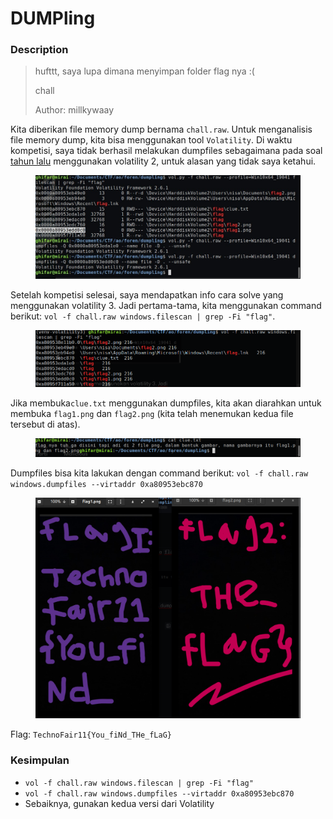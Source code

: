 # DUMPling

### Description

> hufttt, saya lupa dimana menyimpan folder flag nya :(
>
> chall
>
> Author: millkywaay

Kita diberikan file memory dump bernama `chall.raw`. Untuk menganalisis file memory dump, kita bisa menggunakan tool `Volatility`. Di waktu kompetisi, saya tidak berhasil melakukan dumpfiles sebagaimana pada soal [tahun lalu](../../2023/technofair-10/bantu-aku.md) menggunakan volatility 2, untuk alasan yang tidak saya ketahui.

<figure><img src="../../../.gitbook/assets/image (3) (1) (1) (1) (1) (1).png" alt=""><figcaption></figcaption></figure>

Setelah kompetisi selesai, saya mendapatkan info cara solve yang menggunakan volatility 3. Jadi pertama-tama, kita menggunakan command berikut: `vol -f chall.raw windows.filescan | grep -Fi "flag"`.

<figure><img src="../../../.gitbook/assets/image (1) (1) (1) (1) (1) (1) (1) (1) (1).png" alt=""><figcaption></figcaption></figure>

Jika membuka`clue.txt` menggunakan dumpfiles, kita akan diarahkan untuk membuka `flag1.png` dan `flag2.png` (kita telah menemukan kedua file tersebut di atas).

<figure><img src="../../../.gitbook/assets/image (4) (1) (1) (1) (1).png" alt=""><figcaption></figcaption></figure>

Dumpfiles bisa kita lakukan dengan command berikut: `vol -f chall.raw windows.dumpfiles --virtaddr 0xa80953ebc870`

<figure><img src="../../../.gitbook/assets/image (5) (1) (1) (1) (1).png" alt=""><figcaption></figcaption></figure>

Flag: `TechnoFair11{You_fiNd_THe_fLaG}`

### Kesimpulan

* `vol -f chall.raw windows.filescan | grep -Fi "flag"`
* `vol -f chall.raw windows.dumpfiles --virtaddr 0xa80953ebc870`
* Sebaiknya, gunakan kedua versi dari Volatility
